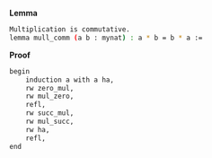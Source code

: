 **Lemma**
```sh
Multiplication is commutative.
lemma mull_comm (a b : mynat) : a * b = b * a :=
``` 
**Proof**
```sh
begin
    induction a with a ha,
    rw zero_mul,
    rw mul_zero,
    refl,
    rw succ_mul,
    rw mul_succ,
    rw ha,
    refl,
end
```